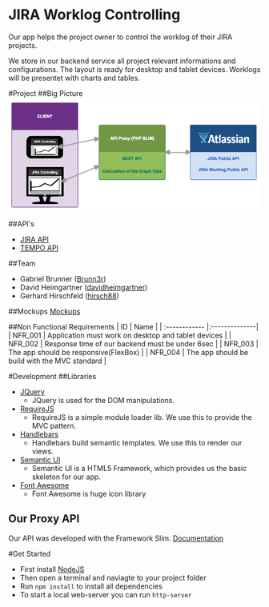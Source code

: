 # JIRA Worklog Controlling

Our app helps the project owner to control the worklog of their JIRA projects.

We store in our backend service all project relevant informations and configurations.
The layout is ready for desktop and tablet devices. Worklogs will be presentet with
charts and tables.

#Project
##Big Picture
![Big Picture](BigPicture.png)

##API's
- [JIRA API](https://docs.atlassian.com/jira/REST/latest/#api/2/)
- [TEMPO API](http://tempo.io/doc/timesheets/api/rest/latest/#1279953671)

##Team
- Gabriel Brunner ([Brunn3r](https://github.com/Brunn3r))
- David Heimgartner ([davidheimgartner](https://github.com/davidheimgartner))
- Gerhard Hirschfeld ([hirsch88](https://github.com/hirsch88))

##Mockups
[Mockups](./mockups.pdf)

##Non Functional Requirements
| ID            | Name          |
| :------------ |:--------------|
| NFR_001       | Application must work on desktop and tablet devices |
| NFR_002       | Response time of our backend must be under 6sec |
| NFR_003       | The app should be responsive(FlexBox) |
| NFR_004       | The app should be build with the MVC standard |

#Development
##Libraries

- [JQuery](http://jquery.org)
  - JQuery is used for the DOM manipulations.
- [RequireJS](http://requirejs.org/)
  - RequireJS is a simple module loader lib. We use this to provide the MVC pattern.
- [Handlebars](http://handlebarsjs.com/)
  - Handlebars build semantic templates. We use this to render our views.
- [Semantic UI](http://semantic-ui.com/)
  - Semantic UI is a HTML5 Framework, which provides us the basic skeleton for our app.
- [Font Awesome](http://fontawesome.io/)
  - Font Awesome is huge icon library

 ## Our Proxy API
Our API was developed with the Framework Slim. [Documentation](https://github.com/fhnw-students/fhnw-webec-controlling-backend)

#Get Started

- First install [NodeJS](https://nodejs.org/en/)
- Then open a terminal and naviagte to your project folder
- Run ```npm install``` to install all dependencies
- To start a local web-server you can run ```http-server```
